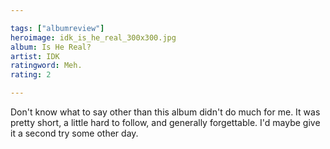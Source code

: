 ```yaml
---

tags: ["albumreview"]
heroimage: idk_is_he_real_300x300.jpg
album: Is He Real?
artist: IDK
ratingword: Meh.
rating: 2

---
```


Don't know what to say other than this album didn't do much for me. It was pretty short, a little hard to follow, and generally forgettable. I'd maybe give it a second try some other day.
